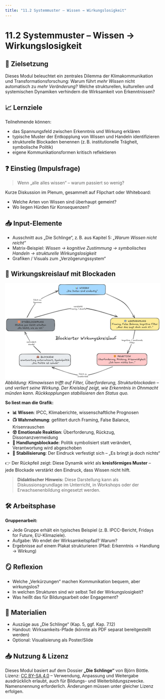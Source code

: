 ```yaml
---
title: "11.2 Systemmuster – Wissen → Wirkungslosigkeit"
---
```


# 11.2 Systemmuster – Wissen → Wirkungslosigkeit

## 🎯 Zielsetzung

Dieses Modul beleuchtet ein zentrales Dilemma der Klimakommunikation und Transformationsforschung: Warum führt _mehr Wissen_ nicht automatisch zu _mehr Veränderung_? Welche strukturellen, kulturellen und systemischen Dynamiken verhindern die Wirksamkeit von Erkenntnissen?

## 📈 Lernziele

Teilnehmende können:

- das Spannungsfeld zwischen Erkenntnis und Wirkung erklären
- typische Muster der Entkopplung von Wissen und Handeln identifizieren
- strukturelle Blockaden benennen (z. B. institutionelle Trägheit, symbolische Politik)
- eigene Kommunikationsformen kritisch reflektieren

## ❓ Einstieg (Impulsfrage)

> Wenn „alle alles wissen“ – warum passiert so wenig?

Kurze Diskussion im Plenum, gesammelt auf Flipchart oder Whiteboard:

- Welche Arten von Wissen sind überhaupt gemeint?
- Wo liegen Hürden für Konsequenzen?

## 📥 Input-Elemente

- Ausschnitt aus „Die Schlinge“, z. B. aus Kapitel 5: _„Warum Wissen nicht reicht“_
- Matrix-Beispiel:
  _Wissen → kognitive Zustimmung → symbolisches Handeln → strukturelle Wirkungslosigkeit_
- Grafiken / Visuals zum „Verzögerungssystem“

## 🔄 Wirkungskreislauf mit Blockaden

![Blockierter Wirkungskreislauf – Warum Wissen nicht wirkt](../assets/wirkungskreislauf.excalidraw.png)
_Abbildung: Klimawissen trifft auf Filter, Überforderung, Strukturblockaden – und verliert seine Wirkung. Der Kreislauf zeigt, wie Erkenntnis in Ohnmacht münden kann. Rückkopplungen stabilisieren den Status quo._

**So liest man die Grafik:**

- **📊 Wissen**: IPCC, Klimaberichte, wissenschaftliche Prognosen
- **📺 Wahrnehmung**: gefiltert durch Framing, False Balance, Krisenrauschen
- **😵 Emotionale Reaktion**: Überforderung, Rückzug, Dissonanzvermeidung
- **🙈 Handlungsblockade**: Politik symbolisiert statt verändert, Verantwortung wird abgeschoben
- **🧱 Stabilisierung**: Der Eindruck verfestigt sich – „Es bringt ja doch nichts“

👉 Der Rückpfeil zeigt: Diese Dynamik wirkt als **kreisförmiges Muster** – jede Blockade verstärkt den Eindruck, dass Wissen nicht hilft.

> **Didaktischer Hinweis:** Diese Darstellung kann als Diskussionsgrundlage im Unterricht, in Workshops oder der Erwachsenenbildung eingesetzt werden.

## 🛠 Arbeitsphase

**Gruppenarbeit:**

- Jede Gruppe erhält ein typisches Beispiel (z. B. IPCC-Bericht, Fridays for Future, EU-Klimaziele).
- Aufgabe: Wo endet der Wirksamkeitspfad? Warum?
- Ergebnisse auf einem Plakat strukturieren (Pfad: Erkenntnis → Handlung → Wirkung)

## 🪞 Reflexion

- Welche „Verkürzungen“ machen Kommunikation bequem, aber wirkungslos?
- In welchen Strukturen sind wir selbst Teil der Wirkungslosigkeit?
- Was heißt das für Bildungsarbeit oder Engagement?

## 📂 Materialien

- Auszüge aus „Die Schlinge“ (Kap. 5, ggf. Kap. 7.12)
- Handout: Wirksamkeits-Pfade (könnte als PDF separat bereitgestellt werden)
- Optional: Visualisierung als Poster/Slide

## 📥 Nutzung & Lizenz

Dieses Modul basiert auf dem Dossier **„Die Schlinge“** von Björn Böttle.\
Lizenz: [CC BY-SA 4.0](https://creativecommons.org/licenses/by-sa/4.0/) – Verwendung, Anpassung und Weitergabe ausdrücklich erlaubt, auch für Bildungs- und Weiterbildungszwecke.\
Namensnennung erforderlich. Änderungen müssen unter gleicher Lizenz erfolgen.

<Footer />
